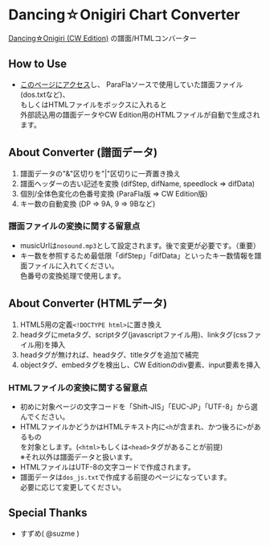 # Dancing☆Onigiri Chart Converter
[Dancing☆Onigiri (CW Edition)](../../../danoniplus/) の譜面/HTMLコンバーター

## How to Use
- [このページにアクセス](https://cwtickle.github.io/danoniplus-converter/index.html)し、
ParaFlaソースで使用していた譜面ファイル(dos.txtなど)、  
もしくはHTMLファイルをボックスに入れると  
外部読込用の譜面データやCW Edition用のHTMLファイルが自動で生成されます。

## About Converter (譜面データ)
1. 譜面データの"&amp;"区切りを"|"区切りに一斉置き換え
2. 譜面ヘッダーの古い記述を変換 (difStep, difName, speedlock => difData)
3. 個別/全体色変化の色番号変換 (ParaFla版 => CW Edition版)
4. キー数の自動変換 (DP => 9A, 9 => 9Bなど)

### 譜面ファイルの変換に関する留意点
- musicUrlは`nosound.mp3`として設定されます。後で変更が必要です。（重要）
- キー数を参照するため最低限「difStep」「difData」といったキー数情報を譜面ファイルに入れてください。  
色番号の変換処理で使用します。

## About Converter (HTMLデータ)
1. HTML5用の定義`<!DOCTYPE html>`に置き換え
2. headタグにmetaタグ、scriptタグ(javascriptファイル用)、linkタグ(cssファイル用)を挿入
3. headタグが無ければ、headタグ、titleタグを追加で補完
4. objectタグ、embedタグを検出し、CW Editionのdiv要素、input要素を挿入

### HTMLファイルの変換に関する留意点
- 初めに対象ページの文字コードを「Shift-JIS」「EUC-JP」「UTF-8」から選んでください。
- HTMLファイルかどうかはHTMLテキスト内に`<h`が含まれ、かつ後ろに`>`があるもの  
を対象とします。(`<html>`もしくは`<head>`タグがあることが前提)  
※それ以外は譜面データと扱います。
- HTMLファイルはUTF-8の文字コードで作成されます。
- 譜面データは`dos_js.txt`で作成する前提のページになっています。  
必要に応じて変更してください。

## Special Thanks
- すずめ( @suzme )

